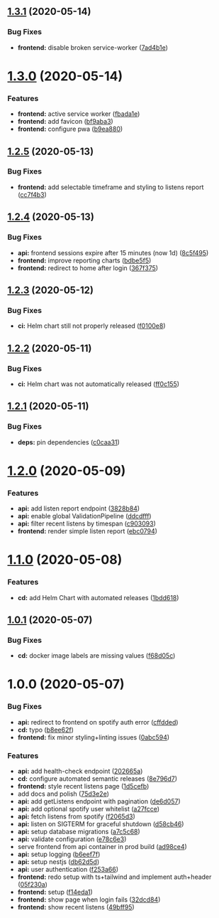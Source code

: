 ## [1.3.1](https://github.com/apricote/Listory/compare/v1.3.0...v1.3.1) (2020-05-14)


### Bug Fixes

* **frontend:** disable broken service-worker ([7ad4b1e](https://github.com/apricote/Listory/commit/7ad4b1e52c7b53702d923d226f4aa516835ef149))

# [1.3.0](https://github.com/apricote/Listory/compare/v1.2.5...v1.3.0) (2020-05-14)


### Features

* **frontend:** active service worker ([fbada1e](https://github.com/apricote/Listory/commit/fbada1eaac7cedf495791dfbcaf7618f4163724c))
* **frontend:** add favicon ([bf9aba3](https://github.com/apricote/Listory/commit/bf9aba3033f3c63048fbcf65f8f75c3b1556ce1e))
* **frontend:** configure pwa ([b9ea880](https://github.com/apricote/Listory/commit/b9ea8808f229ca3f286cb0f33bf85e9fa6c2a20f))

## [1.2.5](https://github.com/apricote/Listory/compare/v1.2.4...v1.2.5) (2020-05-13)


### Bug Fixes

* **frontend:** add selectable timeframe and styling to listens report ([cc7f4b3](https://github.com/apricote/Listory/commit/cc7f4b354df48f5e73b8cf7e82b578bbb796b7c1))

## [1.2.4](https://github.com/apricote/Listory/compare/v1.2.3...v1.2.4) (2020-05-13)


### Bug Fixes

* **api:** frontend sessions expire after 15 minutes (now 1d) ([8c5f495](https://github.com/apricote/Listory/commit/8c5f495ce50f732c895a8b53c939f18dbc235154))
* **frontend:** improve reporting charts ([bdbe5f5](https://github.com/apricote/Listory/commit/bdbe5f574a52099974ef82b26fa728675b21067d))
* **frontend:** redirect to home after login ([367f375](https://github.com/apricote/Listory/commit/367f37555fa5ccfbadf7f690137eed22ff82a0bd))

## [1.2.3](https://github.com/apricote/Listory/compare/v1.2.2...v1.2.3) (2020-05-12)


### Bug Fixes

* **ci:** Helm chart still not properly released ([f0100e8](https://github.com/apricote/Listory/commit/f0100e87e23eeb8297053ebc684423d3069275be))

## [1.2.2](https://github.com/apricote/Listory/compare/v1.2.1...v1.2.2) (2020-05-11)


### Bug Fixes

* **ci:** Helm chart was not automatically released ([ff0c155](https://github.com/apricote/Listory/commit/ff0c1553f043d00fde7d419d222121253682a77a))

## [1.2.1](https://github.com/apricote/Listory/compare/v1.2.0...v1.2.1) (2020-05-11)


### Bug Fixes

* **deps:** pin dependencies ([c0caa31](https://github.com/apricote/Listory/commit/c0caa31a2b1ed53f69256633242515fa1ff45219))

# [1.2.0](https://github.com/apricote/Listory/compare/v1.1.0...v1.2.0) (2020-05-09)


### Features

* **api:** add listen report endpoint ([3828b84](https://github.com/apricote/Listory/commit/3828b841c2a5f30be19c923ee56ebdbad8e90398))
* **api:** enable global ValidationPipeline ([ddcdfff](https://github.com/apricote/Listory/commit/ddcdfff89b7e23ecb30c7ef09bf000dd8ac43353))
* **api:** filter recent listens by timespan ([c903093](https://github.com/apricote/Listory/commit/c9030937e2c816f7bbf52dad275279cd54b0a024))
* **frontend:** render simple listen report ([ebc0794](https://github.com/apricote/Listory/commit/ebc079435d1dbedb03510ddc97add6e29c8818f7))

# [1.1.0](https://github.com/apricote/Listory/compare/v1.0.1...v1.1.0) (2020-05-08)


### Features

* **cd:** add Helm Chart with automated releases ([1bdd618](https://github.com/apricote/Listory/commit/1bdd6181baf18a3f3608298fc4a8287228357eb8))

## [1.0.1](https://github.com/apricote/Listory/compare/v1.0.0...v1.0.1) (2020-05-07)


### Bug Fixes

* **cd:** docker image labels are missing values ([f68d05c](https://github.com/apricote/Listory/commit/f68d05ce1455d6500ab8599ffc5426d3b0aab088))

# 1.0.0 (2020-05-07)


### Bug Fixes

* **api:** redirect to frontend on spotify auth error ([cffdded](https://github.com/apricote/Listory/commit/cffddedc8189b2813bf20b23cf87bcccb40b33e0))
* **cd:** typo ([b8ee62f](https://github.com/apricote/Listory/commit/b8ee62ff09d0717d8bda3d8a00a772242df27095))
* **frontend:** fix minor styling+linting issues ([0abc594](https://github.com/apricote/Listory/commit/0abc594db44edf572d6904f3287ab800a3fc2aa0))


### Features

* **api:** add health-check endpoint ([202665a](https://github.com/apricote/Listory/commit/202665a51038cb64b058210f998ea8f04874848b))
* **cd:** configure automated semantic releases ([8e796d7](https://github.com/apricote/Listory/commit/8e796d7e78ad0d44f54439c35cdf6602c1b3a95c))
* **frontend:** style recent listens page ([1d5cefb](https://github.com/apricote/Listory/commit/1d5cefb44732fa0ae9021fa8fb03eb2ed8e35f26))
* add docs and polish ([75d3e2e](https://github.com/apricote/Listory/commit/75d3e2edbd4d0a867faf66241649884fe04d75e2))
* **api:** add getListens endpoint with pagination ([de6d057](https://github.com/apricote/Listory/commit/de6d057f80fb4f0b83c22ddf7bcc181cbca97c23))
* **api:** add optional spotify user whitelist ([a27fcce](https://github.com/apricote/Listory/commit/a27fcce03b2bfc8b463bdc6d0b2d4921abad5cd5))
* **api:** fetch listens from spotify ([f2065d3](https://github.com/apricote/Listory/commit/f2065d3f1ff56c992568bdae23bf6e2bea074cf5))
* **api:** listen on SIGTERM for graceful shutdown ([d58cb46](https://github.com/apricote/Listory/commit/d58cb46f3ed3812a017b609f6929f61923573385))
* **api:** setup database migrations ([a7c5c68](https://github.com/apricote/Listory/commit/a7c5c68540562e4667317c998505f049a1696f05))
* **api:** validate configuration ([e78c6e3](https://github.com/apricote/Listory/commit/e78c6e312dc4a7b3fbf8ff40f55cede74839a1fa))
* serve frontend from api container in prod build ([ad98ce4](https://github.com/apricote/Listory/commit/ad98ce4e880923001daea9794b3781f23fcfd657))
* **api:** setup logging ([b6eef7f](https://github.com/apricote/Listory/commit/b6eef7f0902e9878f3de7c77ceb8e20fbc344904))
* **api:** setup nestjs ([db62d5d](https://github.com/apricote/Listory/commit/db62d5d90899edcd8847174f67fcf3f8d86ad7de))
* **api:** user authentication ([f253a66](https://github.com/apricote/Listory/commit/f253a66f86d917a478cd2cf132303520912d262c))
* **frontend:** redo setup with ts+tailwind and implement auth+header ([05f230a](https://github.com/apricote/Listory/commit/05f230a7cebf484407dfd680faff7520c25949a6))
* **frontend:** setup ([f14eda1](https://github.com/apricote/Listory/commit/f14eda16ac1b20390508b35af80bea10cf144040))
* **frontend:** show page when login fails ([32dcd84](https://github.com/apricote/Listory/commit/32dcd84964c9f5dcf3e18bd214dbe08893a036a5))
* **frontend:** show recent listens ([49bff95](https://github.com/apricote/Listory/commit/49bff95ea59a6d5ac33c0277636e13d2679d9a47))
